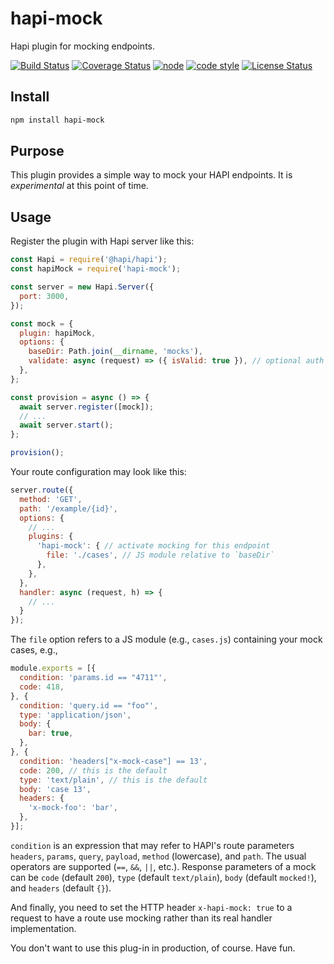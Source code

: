 # hapi-mock

Hapi plugin for mocking endpoints.

[![Build Status](https://travis-ci.org/frankthelen/hapi-mock.svg?branch=master)](https://travis-ci.org/frankthelen/hapi-mock)
[![Coverage Status](https://coveralls.io/repos/github/frankthelen/hapi-mock/badge.svg?branch=master)](https://coveralls.io/github/frankthelen/hapi-mock?branch=master)
[![node](https://img.shields.io/node/v/hapi-mock.svg)]()
[![code style](https://img.shields.io/badge/code_style-airbnb-brightgreen.svg)](https://github.com/airbnb/javascript)
[![License Status](http://img.shields.io/npm/l/hapi-mock.svg)]()

## Install

```bash
npm install hapi-mock
```

## Purpose

This plugin provides a simple way to mock your HAPI endpoints.
It is *experimental* at this point of time.

## Usage

Register the plugin with Hapi server like this:
```js
const Hapi = require('@hapi/hapi');
const hapiMock = require('hapi-mock');

const server = new Hapi.Server({
  port: 3000,
});

const mock = {
  plugin: hapiMock,
  options: {
    baseDir: Path.join(__dirname, 'mocks'),
    validate: async (request) => ({ isValid: true }), // optional auth for mocks
  },
};

const provision = async () => {
  await server.register([mock]);
  // ...
  await server.start();
};

provision();
```

Your route configuration may look like this:
```js
server.route({
  method: 'GET',
  path: '/example/{id}',
  options: {
    // ...
    plugins: {
      'hapi-mock': { // activate mocking for this endpoint
        file: './cases', // JS module relative to `baseDir`
      },
    },
  },
  handler: async (request, h) => {
    // ...
  }
});
```

The `file` option refers to a JS module (e.g., `cases.js`) containing your mock cases, e.g.,
```js
module.exports = [{
  condition: 'params.id == "4711"',
  code: 418,
}, {
  condition: 'query.id == "foo"',
  type: 'application/json',
  body: {
    bar: true,
  },
}, {
  condition: 'headers["x-mock-case"] == 13',
  code: 200, // this is the default
  type: 'text/plain', // this is the default
  body: 'case 13',
  headers: {
    'x-mock-foo': 'bar',
  },
}];
```

`condition` is an expression that may refer to HAPI's route parameters `headers`, `params`, `query`, `payload`, `method` (lowercase), and `path`. The usual operators are supported (`==`, `&&`, `||`, etc.).
Response parameters of a mock can be `code` (default `200`), `type` (default `text/plain`), `body` (default `mocked!`), and `headers` (default `{}`).

And finally, you need to set the HTTP header `x-hapi-mock: true` to a request to have a route use mocking rather than its real handler implementation.

You don't want to use this plug-in in production, of course.
Have fun.

